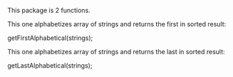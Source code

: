 This package is 2 functions. 

This one alphabetizes array of strings and returns the first in sorted result:

getFirstAlphabetical(strings);

This one alphabetizes array of strings and returns the last in sorted result:

getLastAlphabetical(strings);